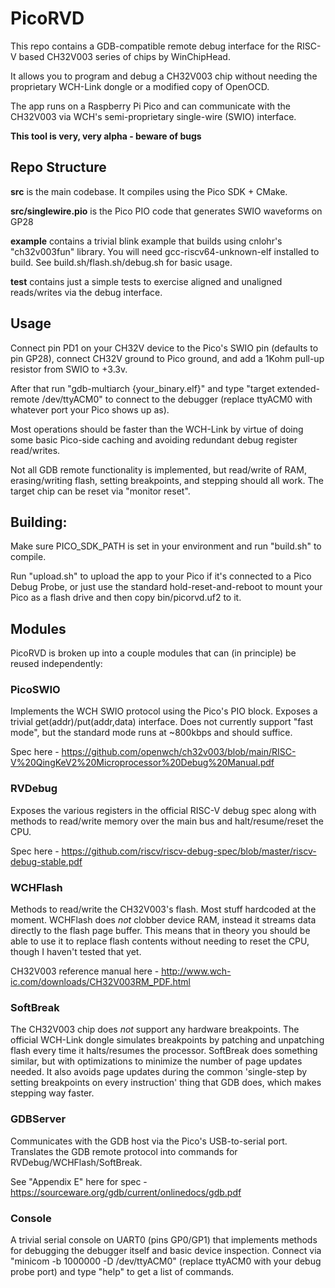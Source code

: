 # PicoRVD 

This repo contains a GDB-compatible remote debug interface for the RISC-V based CH32V003 series of chips by WinChipHead.

It allows you to program and debug a CH32V003 chip without needing the proprietary WCH-Link dongle or a modified copy of OpenOCD.

The app runs on a Raspberry Pi Pico and can communicate with the CH32V003 via WCH's semi-proprietary single-wire (SWIO) interface.

**This tool is very, very alpha - beware of bugs**

## Repo Structure

**src** is the main codebase. It compiles using the Pico SDK + CMake.

**src/singlewire.pio** is the Pico PIO code that generates SWIO waveforms on GP28

**example** contains a trivial blink example that builds using cnlohr's "ch32v003fun" library. You will need gcc-riscv64-unknown-elf installed to build. See build.sh/flash.sh/debug.sh for basic usage.

**test** contains just a simple tests to exercise aligned and unaligned reads/writes via the debug interface.

## Usage

Connect pin PD1 on your CH32V device to the Pico's SWIO pin (defaults to pin GP28), connect CH32V ground to Pico ground, and add a 1Kohm pull-up resistor from SWIO to +3.3v.

After that run "gdb-multiarch {your_binary.elf}" and type "target extended-remote /dev/ttyACM0" to connect to the debugger (replace ttyACM0 with whatever port your Pico shows up as).

Most operations should be faster than the WCH-Link by virtue of doing some basic Pico-side caching and avoiding redundant debug register read/writes.

Not all GDB remote functionality is implemented, but read/write of RAM, erasing/writing flash, setting breakpoints, and stepping should all work. The target chip can be reset via "monitor reset".

## Building:

Make sure PICO_SDK_PATH is set in your environment and run "build.sh" to compile.

Run "upload.sh" to upload the app to your Pico if it's connected to a Pico Debug Probe, or just use the standard hold-reset-and-reboot to mount your Pico as a flash drive and then copy bin/picorvd.uf2 to it.

## Modules

PicoRVD is broken up into a couple modules that can (in principle) be reused independently:

### PicoSWIO
Implements the WCH SWIO protocol using the Pico's PIO block. Exposes a trivial get(addr)/put(addr,data) interface. Does not currently support "fast mode", but the standard mode runs at ~800kbps and should suffice.

Spec here - https://github.com/openwch/ch32v003/blob/main/RISC-V%20QingKeV2%20Microprocessor%20Debug%20Manual.pdf

### RVDebug
Exposes the various registers in the official RISC-V debug spec along with methods to read/write memory over the main bus and halt/resume/reset the CPU.

Spec here - https://github.com/riscv/riscv-debug-spec/blob/master/riscv-debug-stable.pdf 

### WCHFlash
Methods to read/write the CH32V003's flash. Most stuff hardcoded at the moment. WCHFlash does _not_ clobber device RAM, instead it streams data directly to the flash page buffer. This means that in theory you should be able to use it to replace flash contents without needing to reset the CPU, though I haven't tested that yet.

CH32V003 reference manual here - http://www.wch-ic.com/downloads/CH32V003RM_PDF.html

### SoftBreak
The CH32V003 chip does _not_ support any hardware breakpoints. The official WCH-Link dongle simulates breakpoints by patching and unpatching flash every time it halts/resumes the processor. SoftBreak does something similar, but with optimizations to minimize the number of page updates needed. It also avoids page updates during the common 'single-step by setting breakpoints on every instruction' thing that GDB does, which makes stepping way faster.

### GDBServer
Communicates with the GDB host via the Pico's USB-to-serial port. Translates the GDB remote protocol into commands for RVDebug/WCHFlash/SoftBreak.

See "Appendix E" here for spec - https://sourceware.org/gdb/current/onlinedocs/gdb.pdf

### Console
A trivial serial console on UART0 (pins GP0/GP1) that implements methods for debugging the debugger itself and basic device inspection.
Connect via "minicom -b 1000000 -D /dev/ttyACM0" (replace ttyACM0 with your debug probe port) and type "help" to get a list of commands.
